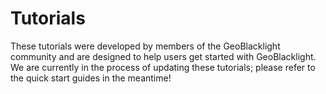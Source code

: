 # Tutorials

These tutorials were developed by members of the GeoBlacklight community and are designed to help users get started with GeoBlacklight. We are currently in the process of updating these tutorials; please refer to the quick start guides in the meantime!
